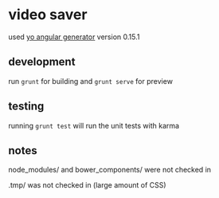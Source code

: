 # video saver
used [yo angular generator](https://github.com/yeoman/generator-angular)
version 0.15.1

## development
run `grunt` for building and `grunt serve` for preview

## testing
running `grunt test` will run the unit tests with karma

## notes
node_modules/ and bower_components/ were not checked in

.tmp/ was not checked in (large amount of CSS)
